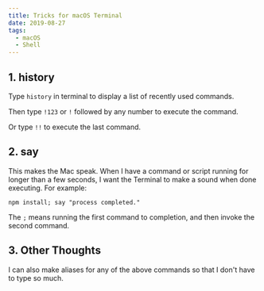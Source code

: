 ```yaml
---
title: Tricks for macOS Terminal
date: 2019-08-27
tags:
  - macOS
  - Shell
---
```


## 1. history

Type `history` in terminal to display a list of recently used commands.

Then type `!123` or `!` followed by any number to execute the command.

Or type `!!` to execute the last command.

## 2. say

This makes the Mac speak. When I have a command or script running for longer than a few seconds, I want the Terminal to make a sound when done executing. For example:

```
npm install; say "process completed."
```

The `;` means running the first command to completion, and then invoke the second command.

## 3. Other Thoughts

I can also make aliases for any of the above commands so that I don't have to type so much.
